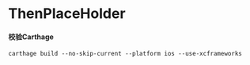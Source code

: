 # ThenPlaceHolder



#### 校验Carthage

```
carthage build --no-skip-current --platform ios --use-xcframeworks
```

